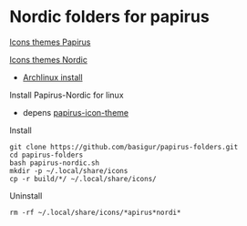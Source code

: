# Nordic folders for papirus

[Icons themes Papirus](https://github.com/PapirusDevelopmentTeam/papirus-icon-theme)

[Icons themes Nordic](https://github.com/EliverLara/folder-colors)

* [Archlinux install](https://aur.archlinux.org/packages/papirus-folders-nordic)


Install Papirus-Nordic for linux
* depens [papirus-icon-theme](https://github.com/PapirusDevelopmentTeam/papirus-icon-theme)

Install
``` 
git clone https://github.com/basigur/papirus-folders.git
cd papirus-folders
bash papirus-nordic.sh
mkdir -p ~/.local/share/icons
cp -r build/*/ ~/.local/share/icons/
```
Uninstall
```
rm -rf ~/.local/share/icons/*apirus*nordi*
```
